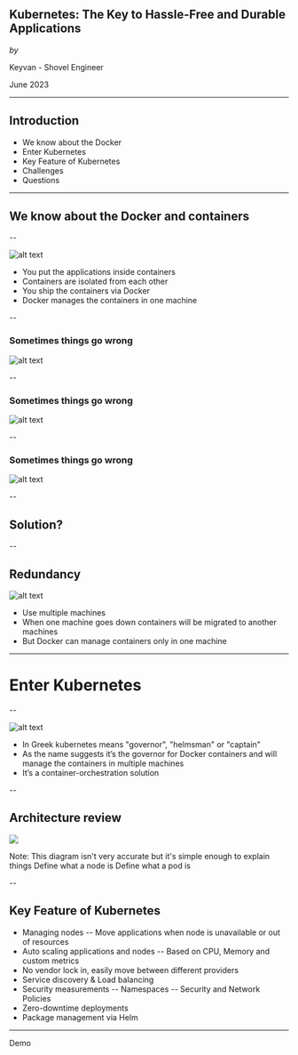 ## Kubernetes: The Key to Hassle-Free and Durable Applications

_by_

Keyvan - Shovel Engineer

June 2023

---

## Introduction

- We know about the Docker <!-- .element: class="fragment" data-fragment-index="1" -->
- Enter Kubernetes <!-- .element: class="fragment" data-fragment-index="2" -->
- Key Feature of Kubernetes <!-- .element: class="fragment" data-fragment-index="3" -->
- Challenges <!-- .element: class="fragment" data-fragment-index="4" -->
- Questions <!-- .element: class="fragment" data-fragment-index="5" -->

---

## We know about the Docker and containers

--

![alt text](images/docker.png "Title") <!-- .element: height="250" -->

- You put the applications inside containers <!-- .element: class="fragment" data-fragment-index="1" -->
- Containers are isolated from each other <!-- .element: class="fragment" data-fragment-index="2" -->
- You ship the containers via Docker <!-- .element: class="fragment" data-fragment-index="3" -->
- Docker manages the containers in one machine <!-- .element: class="fragment" data-fragment-index="4" -->

--

### Sometimes things go wrong

![alt text](images/rageing-docker.png "Title") <!-- .element: height="500" -->

--

### Sometimes things go wrong

![alt text](images/ship-sinking.jpeg "Title") <!-- .element: height="500" -->

--

### Sometimes things go wrong

![alt text](images/hijack.jpeg "Title") <!-- .element: height="500" -->

--

## Solution?

--

## Redundancy

![alt text](images/redundancy.png "Title") <!-- .element: height="250" -->

- Use multiple machines <!-- .element: class="fragment" data-fragment-index="1" -->
- When one machine goes down containers will be migrated to another machines <!-- .element: class="fragment" data-fragment-index="2" -->
- But Docker can manage containers only in one machine <!-- .element: class="fragment" data-fragment-index="3" -->

---

# Enter Kubernetes

--

![alt text](images/kubernetes.png "Title") <!-- .element: height="250" -->

- In Greek kubernetes means "governor", "helmsman" or "captain" <!-- .element: class="fragment" data-fragment-index="1" -->
- As the name suggests it’s the governor for Docker containers and will manage the containers in multiple machines <!-- .element: class="fragment" data-fragment-index="2" -->
- It’s a container-orchestration solution <!-- .element: class="fragment" data-fragment-index="3" -->

--

## Architecture review

![](images/architecture.png)

Note:
This diagram isn't very accurate but it's simple enough to explain things
Define what a node is
Define what a pod is

--

## Key Feature of Kubernetes

- Managing nodes
  -- Move applications when node is unavailable or out of resources
- Auto scaling applications and nodes
  -- Based on CPU, Memory and custom metrics
- No vendor lock in, easily move between different providers
- Service discovery & Load balancing
- Security measurements
  -- Namespaces
  -- Security and Network Policies
- Zero-downtime deployments
- Package management via Helm

---

Demo

<div class="asciicast">
    <!--
    {
        "URL": "https://asciinema.org/a/569727"
    }
    -->
</div>
